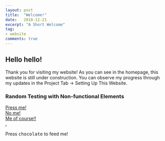 ```yaml
---
layout: post
title:  "Welcome!"
date:   2018-12-21
excerpt: "A Short Welcome"
tag:
- website
comments: true
---
```


## Hello hello!

Thank you for visiting my website! As you can see in the homepage, this website is still under construction. You can observe my progress through my updates in the Project Tab -> Setting Up This Website. 


### Random Testing with Non-functional Elements
<div markdown="0"><a href="www.facebook.com" class="btn btn-success">Press me!</a></div>
<div markdown="0"><a href="www.pinterest.com" class="btn btn-warning">No me!</a></div>
<div markdown="0"><a href="www.youtube.com" class="btn btn-danger">Me of course!!</a></div>
<div markdown="0"><a href="www.fanfiction.net" class="btn btn-info">.</a></div>

<script src="https://rawgit.com/WeiChiaChang/Easter-egg/master/easter-eggs-collection.js"></script>

Press <kbd>c</kbd><kbd>h</kbd><kbd>o</kbd><kbd>c</kbd><kbd>o</kbd><kbd>l</kbd><kbd>a</kbd><kbd>t</kbd><kbd>e</kbd> to feed me!



